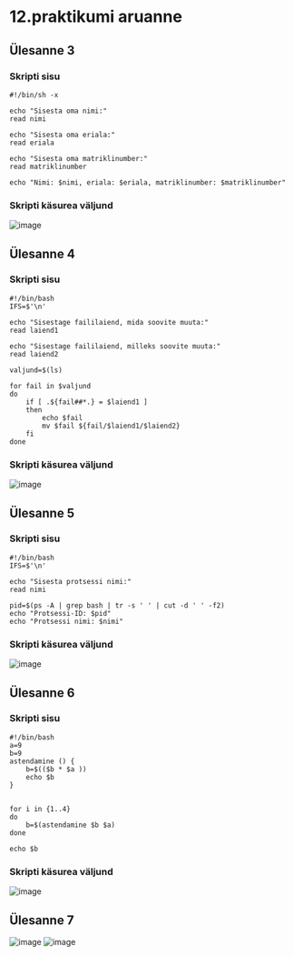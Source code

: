 # 12.praktikumi aruanne

## Ülesanne 3
### Skripti sisu
```
#!/bin/sh -x

echo "Sisesta oma nimi:"
read nimi

echo "Sisesta oma eriala:"
read eriala

echo "Sisesta oma matriklinumber:"
read matriklinumber

echo "Nimi: $nimi, eriala: $eriala, matriklinumber: $matriklinumber"
```
### Skripti käsurea väljund
![image](https://github.com/Marten221/opsys_Ojasaar/assets/144438767/540b0d4b-d76b-4deb-9536-1579493800e6)

## Ülesanne 4
### Skripti sisu
```
#!/bin/bash
IFS=$'\n'

echo "Sisestage faililaiend, mida soovite muuta:"
read laiend1

echo "Sisestage faililaiend, milleks soovite muuta:"
read laiend2

valjund=$(ls)

for fail in $valjund
do
    if [ .${fail##*.} = $laiend1 ]
    then
        echo $fail
        mv $fail ${fail/$laiend1/$laiend2}
    fi
done
```
### Skripti käsurea väljund
![image](https://github.com/Marten221/opsys_Ojasaar/assets/144438767/1c5eea18-b4d8-47a1-b52b-286feaf2cd4f)

## Ülesanne 5
### Skripti sisu
```
#!/bin/bash
IFS=$'\n'

echo "Sisesta protsessi nimi:"
read nimi

pid=$(ps -A | grep bash | tr -s ' ' | cut -d ' ' -f2)
echo "Protsessi-ID: $pid"
echo "Protsessi nimi: $nimi"
```
### Skripti käsurea väljund
![image](https://github.com/Marten221/opsys_Ojasaar/assets/144438767/675db3c0-1eb1-4d5b-99ee-5444e7a5fb6a)

## Ülesanne 6
### Skripti sisu
```
#!/bin/bash
a=9
b=9
astendamine () {
    b=$(($b * $a ))
    echo $b
}


for i in {1..4}
do
    b=$(astendamine $b $a)
done

echo $b
```
### Skripti käsurea väljund
![image](https://github.com/Marten221/opsys_Ojasaar/assets/144438767/c184e052-3f5a-4587-a1d7-10095247a404)

## Ülesanne 7
![image](https://github.com/Marten221/opsys_Ojasaar/assets/144438767/05c93852-dc59-45bb-8b0d-cb6e17440922)
![image](https://github.com/Marten221/opsys_Ojasaar/assets/144438767/f49b553c-b9df-4524-b4a1-3d1ba880c010)

